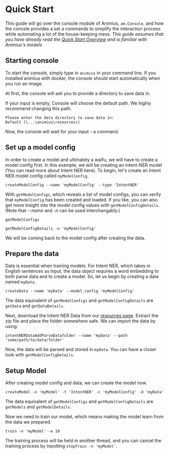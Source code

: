 # Quick Start

This guide will go over the console module of Animius, `am.Console`, and how the conosle provides a set a commands to simplify the interaction process while automating a lot of the house-keeping mess.
*This guide assumes that you have already read the [Quick Start Overview](overview.md) and is familiar with Animius's models*
 
## Starting console

To start the console, simply type in `animius` in your command line. If you installed animius with docker, the console should start automatically when you run an image.

At first, the console will ask you to provide a directory to save data in.

If your input is empty, Console will choose the default path. We highly recommend changing this path.

```
Please enter the data directory to save data in:
Default (\...\animius\resources\)
```

Now, the console will wait for your input - a command.


## Set up a model config

In order to create a model and ultimately a waifu, we will have to create a model config first. In this example, we will be creating an intent-NER model (You can read more about Intent NER here). To begin, let's create an Intent NER model config called `myModelConfig`.

```
createModelConfig --name 'myModelConfig' --type 'IntentNER'
```

With `getModelConfigs`, which reveals a list of model configs, you can verify that `myModelConfig` has been created and loaded.
If you like, you can also get more insight into the model config values with `getModelConfigDetails`. (Note that *--name* and *-n* can be used interchangably.)

```
getModelConfigs

getModelConfigDetails -n 'myModelConfig'
```

We will be coming back to the model config after creating the data.

## Prepare the data

Data is essential when training models. For Intent NER, which takes in English sentences as input, the data object requires a word embedding to both parse data and to create a model. So, let us begin by creating a data named `myData`.

```
createData --name 'myData' --model_config 'myModelConfig'
```

The data equivalent of `getModelConfigs` and `getModelConfigDetails` are `getData` and `getDataDetails`. 

Next, download the Intent NER Data from our [resources page](https://animius.org/). Extract the zip file and place the folder somewhere safe. We can import the data by using:

```
intentNERDataAddParseDatafolder --name 'myData' --path 'some/path/to/data/folder'
```

Now, the data will be parsed and stored in `myData`. You can have a closer look with `getModelConfigDetails`.

## Setup Model

After creating model config and data, we can create the model now.

```
createModel -n 'myModel' -t 'IntentNER' -c 'myModelConfig' -d 'myData'
```

The data equivalent of `getModelConfigs` and `getModelConfigDetails` are `getModels` and `getModelDetails`. 

Now we need to train our model, which means making the model learn from the data we prepared.

```
train -n 'myModel' -e 10
```

The training process will be held in another thread, and you can cancel the training process by inputting `stopTrain -n 'myModel'`.
